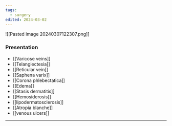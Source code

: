 ```yaml
---
tags:
  - surgery
edited: 2024-03-02
---
```

![[Pasted image 20240307122307.png]]

### Presentation
- [[Varicose veins]] 
- [[Telangiectesia]] 
- [[Reticular vein]] 
- [[Saphena varix]]
- [[Corona phlebectatica]]
- [[Edema]] 
- [[Stasis dermatitis]]
- [[Hemosiderosis]]
- [[lipodermatosclerosis]]
- [[Atropia blanche]] 
- [[venous ulcers]] 
---
